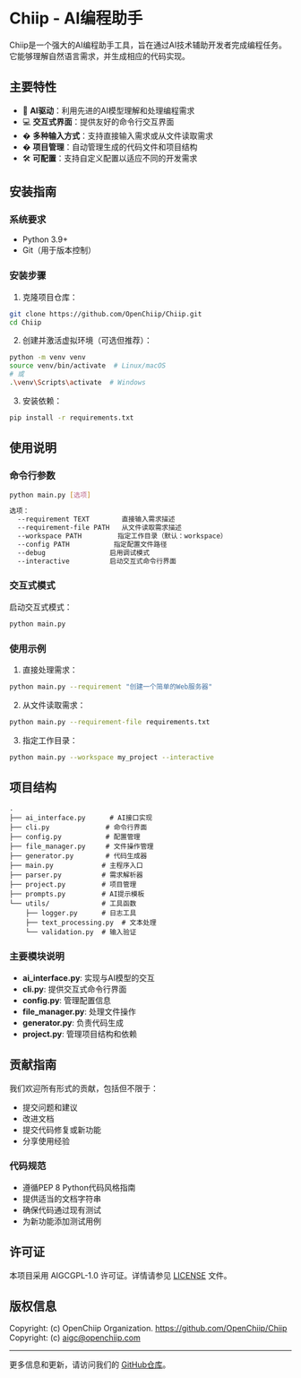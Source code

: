 # Chiip - AI编程助手

Chiip是一个强大的AI编程助手工具，旨在通过AI技术辅助开发者完成编程任务。它能够理解自然语言需求，并生成相应的代码实现。

## 主要特性

- 🤖 **AI驱动**：利用先进的AI模型理解和处理编程需求
- 💻 **交互式界面**：提供友好的命令行交互界面
- � **多种输入方式**：支持直接输入需求或从文件读取需求
- � **项目管理**：自动管理生成的代码文件和项目结构
- 🛠️ **可配置**：支持自定义配置以适应不同的开发需求

## 安装指南

### 系统要求

- Python 3.9+
- Git（用于版本控制）

### 安装步骤

1. 克隆项目仓库：
```bash
git clone https://github.com/OpenChiip/Chiip.git
cd Chiip
```

2. 创建并激活虚拟环境（可选但推荐）：
```bash
python -m venv venv
source venv/bin/activate  # Linux/macOS
# 或
.\venv\Scripts\activate  # Windows
```

3. 安装依赖：
```bash
pip install -r requirements.txt
```

## 使用说明

### 命令行参数

```bash
python main.py [选项]

选项：
  --requirement TEXT        直接输入需求描述
  --requirement-file PATH   从文件读取需求描述
  --workspace PATH         指定工作目录（默认：workspace）
  --config PATH           指定配置文件路径
  --debug                启用调试模式
  --interactive          启动交互式命令行界面
```

### 交互式模式

启动交互式模式：
```bash
python main.py 
```

### 使用示例

1. 直接处理需求：
```bash
python main.py --requirement "创建一个简单的Web服务器"
```

2. 从文件读取需求：
```bash
python main.py --requirement-file requirements.txt
```

3. 指定工作目录：
```bash
python main.py --workspace my_project --interactive
```

## 项目结构

```
.
├── ai_interface.py      # AI接口实现
├── cli.py              # 命令行界面
├── config.py           # 配置管理
├── file_manager.py     # 文件操作管理
├── generator.py        # 代码生成器
├── main.py            # 主程序入口
├── parser.py          # 需求解析器
├── project.py         # 项目管理
├── prompts.py         # AI提示模板
└── utils/             # 工具函数
    ├── logger.py      # 日志工具
    ├── text_processing.py  # 文本处理
    └── validation.py  # 输入验证
```

### 主要模块说明

- **ai_interface.py**: 实现与AI模型的交互
- **cli.py**: 提供交互式命令行界面
- **config.py**: 管理配置信息
- **file_manager.py**: 处理文件操作
- **generator.py**: 负责代码生成
- **project.py**: 管理项目结构和依赖

## 贡献指南

我们欢迎所有形式的贡献，包括但不限于：

- 提交问题和建议
- 改进文档
- 提交代码修复或新功能
- 分享使用经验

### 代码规范

- 遵循PEP 8 Python代码风格指南
- 提供适当的文档字符串
- 确保代码通过现有测试
- 为新功能添加测试用例

## 许可证

本项目采用 AIGCGPL-1.0 许可证。详情请参见 [LICENSE](LICENSE) 文件。

## 版权信息

Copyright: (c) OpenChiip Organization. https://github.com/OpenChiip/Chiip
Copyright: (c) <aigc@openchiip.com>

---

更多信息和更新，请访问我们的 [GitHub仓库](https://github.com/OpenChiip/Chiip)。